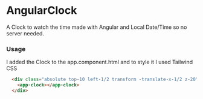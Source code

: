 # AngularClock
A Clock to watch the time made with Angular and Local Date/Time so no server needed.

### Usage
I added the Clock to the app.component.html and to style it I used Tailwind CSS

```html
  <div class="absolute top-10 left-1/2 transform -translate-x-1/2 z-20">
    <app-clock></app-clock>
  </div>
```
